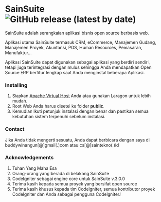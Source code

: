 # SainSuite ![GitHub release (latest by date)](https://img.shields.io/github/v/release/saintekno/SainSuite)

SainSuite adalah serangkaian aplikasi bisnis open source berbasis web.

Aplikasi utama SainSuite termasuk CRM, eCommerce, Manajemen Gudang, Manajemen Proyek, Akuntansi, POS, Human Resources, Pemasaran, Manufaktur...

Aplikasi SainSuite dapat digunakan sebagai aplikasi yang berdiri sendiri, tetapi juga terintegrasi dengan mulus sehingga Anda mendapatkan Open Source ERP berfitur lengkap saat Anda menginstal beberapa Aplikasi.

### Installing

1. Siapkan [Apache Virtual Host](https://gist.github.com/buddywinangun/368b62a18d0142659bb4966b7e1756d3) Anda atau gunakan Laragon untuk lebih mudah.
2. Root Web Anda harus disetel ke folder <strong>public</strong>.
3. Kemudian Ikuti petunjuk instalasi dengan benar dan pastikan semua kebutuhan sistem terpenuhi sebelum instalasi.

### Contact

Jika Anda tidak mengerti sesuatu, Anda dapat berbicara dengan saya di buddywinangun[@]gmail(.)com atau cs[@]saintekno(.)id

### Acknowledgements

1. Tuhan Yang Maha Esa
2. Orang-orang yang berada di belakang SainSuite
3. CodeIgniter sebagai engine core untuk SainSuite v.3.0.0
4. Terima kasih kepada semua proyek yang bersifat open source
5. Terima kasih khusus kepada tim CodeIgniter, semua kontributor proyek CodeIgniter dan Anda sebagai pengguna CodeIgniter.!